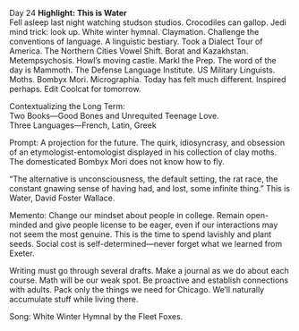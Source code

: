Day 24 **Highlight: This is Water**  
Fell asleep last night watching studson studios. Crocodiles can gallop. Jedi mind trick: look up. White winter hymnal. Claymation. Challenge the conventions of language. A linguistic bestiary. Took a Dialect Tour of America. The Northern Cities Vowel Shift. Borat and Kazakhstan. Metempsychosis. Howl’s moving castle. Markl the Prep. The word of the day is Mammoth. The Defense Language Institute. US Military Linguists. Moths. Bombyx Mori. Micrographia. Today has felt much different. Inspired perhaps. Edit Coolcat for tomorrow. 

Contextualizing the Long Term:  
Two Books—Good Bones and Unrequited Teenage Love.  
Three Languages—French, Latin, Greek

Prompt: A projection for the future. The quirk, idiosyncrasy, and obsession of an etymologist-entomologist displayed in his collection of clay moths. The domesticated Bombyx Mori does not know how to fly. 

“The alternative is unconsciousness, the default setting, the rat race, the constant gnawing sense of having had, and lost, some infinite thing.” This is Water, David Foster Wallace.

Memento: Change our mindset about people in college. Remain open-minded and give people license to be eager, even if our interactions may not seem the most genuine. This is the time to spend lavishly and plant seeds. Social cost is self-determined—never forget what we learned from Exeter.

Writing must go through several drafts. Make a journal as we do about each course. Math will be our weak spot. Be proactive and establish connections with adults. Pack only the things we need for Chicago. We’ll naturally accumulate stuff while living there.

Song: White Winter Hymnal by the Fleet Foxes.
